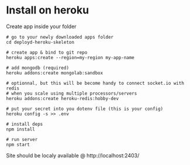  # Install on heroku


 Create app inside your folder

    # go to your newly downloaded apps folder
    cd deployd-heroku-skeleton

    # create app & bind to git repo
    heroku apps:create --region=my-region my-app-name

    # add mongodb (required)
    heroku addons:create mongolab:sandbox

    # optionnal, but this will be become handy to connect socket.io with redis
    # when you scale using multiple processors/servers
    heroku addons:create heroku-redis:hobby-dev

    # put your secret into you dotenv file (this is your config)
    heroku config -s >> .env

    # install deps
    npm install

    # run server
    npm start


Site should be localy available @ http://localhost:2403/
